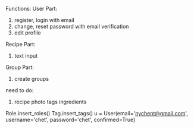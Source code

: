 Functions:
User Part:
1. register, login with email
2. change, reset password with email verification
3. edit profile

Recipe Part:
1. text input

Group Part:
1. create groups

need to do:
1. recipe photo tags ingredients


Role.insert_roles()
Tag.insert_tags()
u = User(email='nychent@gmail.com', username='chet', password='chet', confirmed=True)
